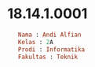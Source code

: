 
# 18.14.1.0001
``` ruby
   Nama : Andi Alfian
   Kelas : 2A
   Prodi : Informatika
   Fakultas : Teknik
```
